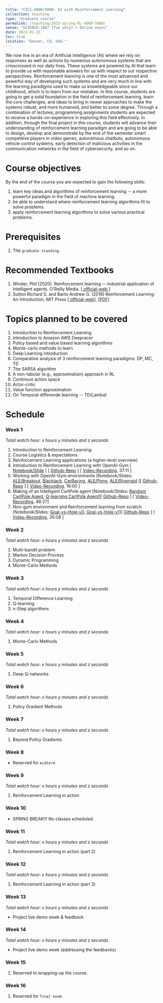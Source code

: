 ```yaml
---
title: "CSCI-4800/5800: AI with Reinforcement Learning"
collection: teaching
type: "Graduate course"
permalink: /teaching/2023-spring-RL-4800-5800/
venue: "SCIENCE-1067 (Tue only) + Online async"
date: 2023-01-15
toc: true
location: "Denver, CO, USA."
---
```


We now live in an era of Artificial Intelligence (AI) where we rely on responses as well as actions by numerous autonomous systems that are crisscrossed in our daily lives. These systems are powered by AI that learn to provide us with reasonable answers for us with respect to our respective perspectives. Reinforcement learning is one of the most advanced and powerful way of developing such systems and are very much in line with the learning paradigms used to make us knowledgeable since our childhood, which is to learn from our mistakes. In this course, students are going to get a solid foundation in the field of reinforcement learning, learn the core challenges, and ideas to bring in newer approaches to make the systems robust, and more humanoid, and better to some degree. Through a combination of lectures, programming assignments students are expected to receive a hands-on-experience in exploring this field effectively. In addition, through the final project in this course, students will advance their understanding of reinforcement learning paradigm and are going to be able to design, develop and demonstrate by the end of the semester smart competitive players in video games, autonomous chatbots, autonomous vehicle control systems, early detection of malicious activities in the communication networks in the field of cybersecurity, and so on.

Course objectives
======
By the end of the course you are expected to gain the following skills:

1. learn key ideas and algorithms of reinforcement learning -- a more powerful paradigm in the field of machine learning.
2. be able to understand where reinforcement learning algorithms fit to solve problems.
3. apply reinforcement learning algorithms to solve various practical problems.


Prerequisites
======
1. The `graduate standing`.

Recommended Textbooks
======
1. Winder, Phil (2020). Reinforcement learning -- industrial application of intelligent agents. O'Reilly Media. [[ official-web ]](https://rl-book.com)
2. Sutton Richard S. and Barto Andrew G. (2018) Reinforcement Learning: An Introduction. MIT Press [[ official-web]](http://www.incompleteideas.net/book/the-book.html), [ [PDF]](http://www.incompleteideas.net/book/RLbook2020.pdf)

Topics planned to be covered
======
1. Introduction to Reinforcement Learning
2. Introduction to Amazon AWS Deepracer
3. Policy based and value based learning algorithms
4. Monte-carlo methods to learn
5. Deep Learning introduction
6. Comparative analysis of 3 reinforcement learning paradigms: DP, MC, TD
7. The SARSA algorithm
8. A non-tabular (e.g., approximation) approach in RL
9. Continous action space
10. Actor-critic
11. Value function approximation
12. On Temporal differende learning -- TD(Lamba)

Schedule
=======

### Week 1

*Total watch hour: x hours y minutes and z seconds*
1. Introduction to Reinforcement Learning
2. Course Logistics & expectations
3. Reinforcement Learning applications (a higher-level overview)
4. Introduction to Reinforcement Learning with OpenAI-Gym [ [Notebook/Slide](https://github.com/ashiskb/RL-workspace/blob/master/notebooks/01_openai-gym-intro.ipynb) ] [ [Github-Repo](https://github.com/ashiskb/RL-workspace.git) ] [ [Video-Recording](https://youtu.be/ZQp4mzln41U), 37:11 ] 
5. Working with OpenAI-Gym environments [Notebook/Slides: [ALE/Breakout](https://github.com/ashiskb/RL-workspace/blob/master/notebooks/02_openai-gym-ALE-Breakout-v5.ipynb), [Blackjack](https://github.com/ashiskb/RL-workspace/blob/master/notebooks/03_openai-gym-Blackjack-v1.ipynb), [CarRacing](https://github.com/ashiskb/RL-workspace/blob/master/notebooks/04_openai-gym-CarRacing-v2.ipynb), [ALE/Pong](https://github.com/ashiskb/RL-workspace/blob/master/notebooks/05_openai-gym-ALE-Pong-v5.ipynb), [ALE/Riverraid](https://github.com/ashiskb/RL-workspace/blob/master/notebooks/06_openai-gym-ALE_Riverraid-v5.ipynb) ][ [Github-Repo](https://github.com/ashiskb/RL-workspace.git) ] [ [Video-Recording](https://youtu.be/q3_USI62n8k), 16:00 ]
6. Making of an Intelligent CartPole agent [Notebook/Slides: [Random CartPole Agent](https://github.com/ashiskb/RL-workspace/blob/master/notebooks/07_openai-gym-CartPole-v0-Random.ipynb), [Q-learning CartPole Agent](https://github.com/ashiskb/RL-workspace/blob/master/notebooks/08_openai-gym-CartPole-v0-QLearning.ipynb)][ [Github-Repo](https://github.com/ashiskb/RL-workspace.git) ] [ [Video-Recording](https://youtu.be/NRI_d6TAA9U), 48:27]
7. Non-gym environment and Reinforcement learning from scratch [Notebook/Slides: [Goal-vs-Hole-v0](https://github.com/ashiskb/RL-workspace/blob/master/notebooks/09_non-gym-RL-intro-1.ipynb), [Goal-vs-Hole-v1](https://github.com/ashiskb/RL-workspace/blob/master/notebooks/10_non-gym-RL-intro-2.ipynb)][ [Github-Repo](https://github.com/ashiskb/RL-workspace.git) ] [ [Video-Recording](https://youtu.be/5-YoTy_1msE), 35:09 ]

### Week 2

*Total watch hour: x hours y minutes and z seconds*
1. Multi-bandit problem
2. Markov Decision Process
3. Dynamic Programming
4. Monte-Carlo Methods

### Week 3

*Total watch hour: x hours y minutes and z seconds*
1. Temporal Difference Learning
2. Q-learning
3. n-Step algorithms


### Week 4

*Total watch hour: x hours y minutes and z seconds*
1. Monte-Carlo Methods

### Week 5

*Total watch hour: x hours y minutes and z seconds*
1. Deep Q-networks


### Week 6

*Total watch hour: x hours y minutes and z seconds*
1. Policy Gradient Methods

### Week 7

*Total watch hour: x hours y minutes and z seconds*
1. Beyond Policy Gradients


### Week 8

* Reserved for ``midterm``


### Week 9

*Total watch hour: x hours y minutes and z seconds*
1. Reinforcement Learning in action


### Week 10


* SPRING BREAK!!! No classes scheduled.


### Week 11

*Total watch hour: x hours y minutes and z seconds*
1. Reinforcement Learning in action (part 2)


### Week 12

*Total watch hour: x hours y minutes and z seconds*
1. Reinforcement Learning in action (part 3)

    


### Week 13


*Total watch hour: x hours y minutes and z seconds*
* Project live demo week & feedback




### Week 14


*Total watch hour: x hours y minutes and z seconds*

* Project live demo week (addressing the feedbacks)



### Week 15

1. Reserved to wrapping-up the course.


### Week 16

1. Reserved for ``final exam``